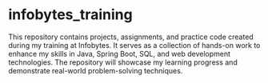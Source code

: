 # infobytes_training
This repository contains projects, assignments, and practice code created during my training at Infobytes. It serves as a collection of hands-on work to enhance my skills in Java, Spring Boot, SQL, and web development technologies. The repository will showcase my learning progress and demonstrate real-world problem-solving techniques.
